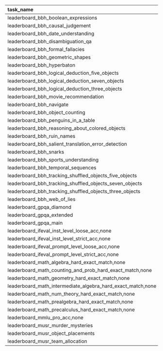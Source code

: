 | task_name                                                   | deepseek8b   | deepseek8b_david_20250205   |
|:------------------------------------------------------------|:-------------|:----------------------------|
| leaderboard_bbh_boolean_expressions                         | 0.46         | **0.556**                   |
| leaderboard_bbh_causal_judgement                            | **0.519**    | **0.519**                   |
| leaderboard_bbh_date_understanding                          | **0.384**    | 0.38                        |
| leaderboard_bbh_disambiguation_qa                           | 0.3          | **0.312**                   |
| leaderboard_bbh_formal_fallacies                            | **0.468**    | **0.468**                   |
| leaderboard_bbh_geometric_shapes                            | **0.084**    | 0.076                       |
| leaderboard_bbh_hyperbaton                                  | 0.46         | **0.524**                   |
| leaderboard_bbh_logical_deduction_five_objects              | **0.248**    | 0.192                       |
| leaderboard_bbh_logical_deduction_seven_objects             | **0.192**    | 0.148                       |
| leaderboard_bbh_logical_deduction_three_objects             | **0.344**    | 0.32                        |
| leaderboard_bbh_movie_recommendation                        | **0.308**    | 0.3                         |
| leaderboard_bbh_navigate                                    | **0.42**     | **0.42**                    |
| leaderboard_bbh_object_counting                             | 0.072        | **0.332**                   |
| leaderboard_bbh_penguins_in_a_table                         | **0.226**    | 0.212                       |
| leaderboard_bbh_reasoning_about_colored_objects             | **0.252**    | 0.192                       |
| leaderboard_bbh_ruin_names                                  | **0.364**    | 0.292                       |
| leaderboard_bbh_salient_translation_error_detection         | **0.284**    | 0.18                        |
| leaderboard_bbh_snarks                                      | **0.517**    | 0.494                       |
| leaderboard_bbh_sports_understanding                        | **0.46**     | **0.46**                    |
| leaderboard_bbh_temporal_sequences                          | 0.276        | **0.284**                   |
| leaderboard_bbh_tracking_shuffled_objects_five_objects      | **0.208**    | 0.204                       |
| leaderboard_bbh_tracking_shuffled_objects_seven_objects     | **0.152**    | 0.148                       |
| leaderboard_bbh_tracking_shuffled_objects_three_objects     | **0.332**    | 0.316                       |
| leaderboard_bbh_web_of_lies                                 | **0.488**    | **0.488**                   |
| leaderboard_gpqa_diamond                                    | **0.298**    | 0.187                       |
| leaderboard_gpqa_extended                                   | 0.245        | **0.253**                   |
| leaderboard_gpqa_main                                       | 0.259        | **0.281**                   |
| leaderboard_ifeval_inst_level_loose_acc,none                | **0.469**    | 0.402                       |
| leaderboard_ifeval_inst_level_strict_acc,none               | **0.462**    | 0.382                       |
| leaderboard_ifeval_prompt_level_loose_acc,none              | **0.32**     | 0.264                       |
| leaderboard_ifeval_prompt_level_strict_acc,none             | **0.312**    | 0.244                       |
| leaderboard_math_algebra_hard_exact_match,none              | 0.003        | **0.16**                    |
| leaderboard_math_counting_and_prob_hard_exact_match,none    | 0.0          | **0.08**                    |
| leaderboard_math_geometry_hard_exact_match,none             | 0.0          | **0.04**                    |
| leaderboard_math_intermediate_algebra_hard_exact_match,none | 0.002        | **0.038**                   |
| leaderboard_math_num_theory_hard_exact_match,none           | 0.0          | **0.074**                   |
| leaderboard_math_prealgebra_hard_exact_match,none           | 0.002        | **0.197**                   |
| leaderboard_math_precalculus_hard_exact_match,none          | 0.0          | **0.057**                   |
| leaderboard_mmlu_pro_acc,none                               | **0.206**    | 0.146                       |
| leaderboard_musr_murder_mysteries                           | **0.5**      | 0.496                       |
| leaderboard_musr_object_placements                          | 0.207        | **0.227**                   |
| leaderboard_musr_team_allocation                            | 0.272        | **0.276**                   |